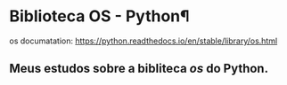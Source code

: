 # Biblioteca OS - Python¶

os documatation: https://python.readthedocs.io/en/stable/library/os.html

## Meus estudos sobre a bibliteca *os* do Python.
